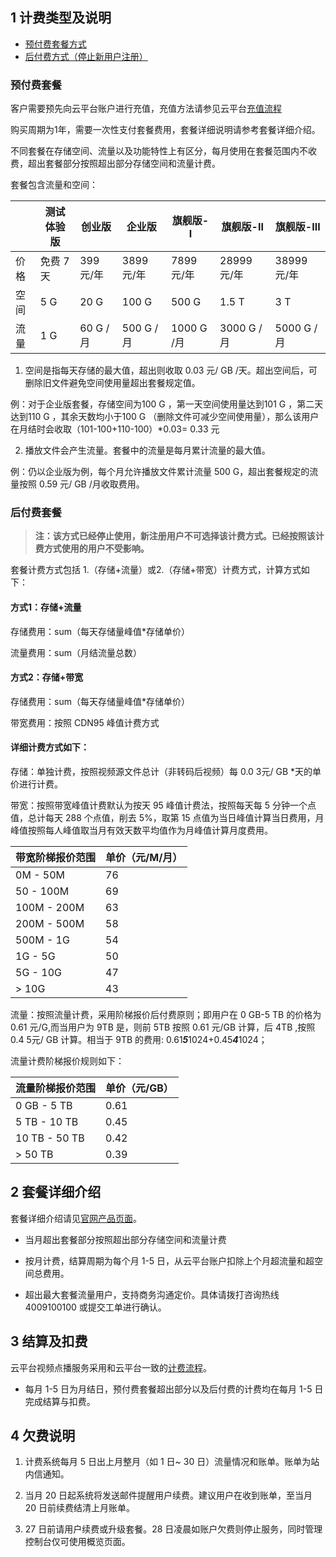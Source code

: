 ## 1 计费类型及说明
- [预付费套餐方式](#present)
- [后付费方式（停止新用户注册）](#history)

<span id="present"></span>
###  预付费套餐
客户需要预先向云平台账户进行充值，充值方法请参见云平台[充值流程](http://tce.fsphere.cn/doc/product/285/%E5%85%85%E5%80%BC)

购买周期为1年，需要一次性支付套餐费用，套餐详细说明请参考套餐详细介绍。

不同套餐在存储空间、流量以及功能特性上有区分，每月使用在套餐范围内不收费，超出套餐部分按照超出部分存储空间和流量计费。

套餐包含流量和空间：

| | 测试体验版 | 创业版 |企业版 |旗舰版-Ⅰ | 旗舰版-Ⅱ | 	旗舰版-Ⅲ |
|---------|---------|---------|---------|---------|---------|---------|
| 价格 |免费 7 天 |	399 元/年 |	 3899 元/年 |	 7899 元/年 |	 28999 元/年 |	 38999 元/年 |
| 空间 |5 G |	20 G |	100 G |	500 G |	1.5 T |	3 T |
|流量 	 | 	1 G| 	60 G /月| 	500 G /月 	|1000 G /月|	3000 G /月| 	5000 G /月|

1. 空间是指每天存储的最大值，超出则收取 0.03 元/ GB /天。超出空间后，可删除旧文件避免空间使用量超出套餐规定值。

  例：对于企业版套餐，存储空间为100 G ，第一天空间使用量达到101 G ，第二天达到110 G ，其余天数均小于100 G （删除文件可减少空间使用量），那么该用户在月结时会收取（101-100+110-100）*0.03= 0.33 元

2. 播放文件会产生流量。套餐中的流量是每月累计流量的最大值。

  例：仍以企业版为例，每个月允许播放文件累计流量 500 G，超出套餐规定的流量按照 0.59 元/ GB /月收取费用。

<span id="history"></span>
###  后付费套餐

  >**注：该方式已经停止使用，新注册用户不可选择该计费方式。已经按照该计费方式使用的用户不受影响。**

  套餐计费方式包括 1.（存储+流量）或2.（存储+带宽）计费方式，计算方式如下：
		
   #### 方式1：存储+流量

   存储费用：sum（每天存储量峰值*存储单价）

   流量费用：sum（月结流量总数）

   #### 方式2：存储+带宽

  存储费用：sum（每天存储量峰值*存储单价）

   带宽费用：按照 CDN95 峰值计费方式

   #### 详细计费方式如下：

存储：单独计费，按照视频源文件总计（非转码后视频）每 0.0 3元/ GB *天的单价进行计费。

带宽：按照带宽峰值计费默认为按天 95 峰值计费法，按照每天每 5 分钟一个点值，总计每天 288 个点值，削去 5%，取第 15 点值为当日峰值计算当日费用，月峰值按照每人峰值取当月有效天数平均值作为月峰值计算月度费用。

| 带宽阶梯报价范围 | 单价（元/M/月） |
|---------|---------|
| 0M - 50M | 76 |
| 50 - 100M | 69 |
| 100M - 200M | 63 |
| 200M - 500M | 58 |
| 500M - 1G | 54 |
| 1G - 5G | 50 |
| 5G - 10G | 47 |
| > 10G | 43 |

   流量：按照流量计费，采用阶梯报价后付费原则；即用户在 0 GB-5 TB 的价格为 0.61 元/G,而当用户为 9TB 是，则前 5TB  按照 0.61 元/GB 计算，后 4TB ,按照 0.4 5元/ GB 计算。相当于 9TB 的费用: 0.61*****5*****1024+0.45*****4*****1024；

流量计费阶梯报价规则如下：

| 流量阶梯报价范围 | 单价（元/GB） |
|---------|---------|
| 0 GB - 5 TB | 0.61 |
| 5 TB - 10 TB | 0.45 |
| 10 TB - 50 TB | 0.42 |
| > 50 TB | 0.39 |

## 2 套餐详细介绍

套餐详细介绍请见[官网产品页面](http://tce.fsphere.cn/product/vod.html)。


- 当月超出套餐部分按照超出部分存储空间和流量计费

- 按月计费，结算周期为每个月 1-5 日，从云平台账户扣除上个月超流量和超空间总费用。
	
- 超出最大套餐流量用户，支持商务沟通定价。具体请拨打咨询热线 4009100100 或提交工单进行确认。


## 3 结算及扣费

云平台视频点播服务采用和云平台一致的[计费流程](http://tce.fsphere.cn/doc/product/285/%E8%AE%A1%E8%B4%B9%E6%B5%81%E7%A8%8B)。
- 每月 1-5 日为月结日，预付费套餐超出部分以及后付费的计费均在每月 1-5 日完成结算与扣费。



## 4 欠费说明

1.  计费系统每月 5 日出上月整月（如 1 日~ 30 日）流量情况和账单。账单为站内信通知。
 
2.  当月 20 日起系统将发送邮件提醒用户续费。建议用户在收到账单，至当月 20 日前续费结清上月账单。

3.  27 日前请用户续费或升级套餐。28 日凌晨如账户欠费则停止服务，同时管理控制台仅可使用概览页面。